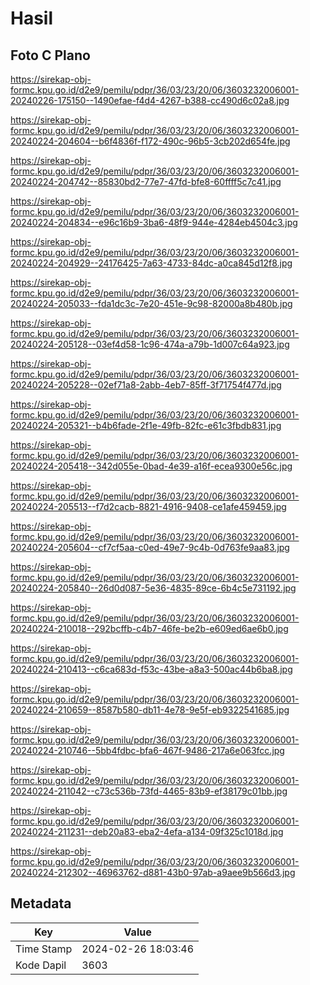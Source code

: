 # Hasil

## Foto C Plano

https://sirekap-obj-formc.kpu.go.id/d2e9/pemilu/pdpr/36/03/23/20/06/3603232006001-20240226-175150--1490efae-f4d4-4267-b388-cc490d6c02a8.jpg

https://sirekap-obj-formc.kpu.go.id/d2e9/pemilu/pdpr/36/03/23/20/06/3603232006001-20240224-204604--b6f4836f-f172-490c-96b5-3cb202d654fe.jpg

https://sirekap-obj-formc.kpu.go.id/d2e9/pemilu/pdpr/36/03/23/20/06/3603232006001-20240224-204742--85830bd2-77e7-47fd-bfe8-60ffff5c7c41.jpg

https://sirekap-obj-formc.kpu.go.id/d2e9/pemilu/pdpr/36/03/23/20/06/3603232006001-20240224-204834--e96c16b9-3ba6-48f9-944e-4284eb4504c3.jpg

https://sirekap-obj-formc.kpu.go.id/d2e9/pemilu/pdpr/36/03/23/20/06/3603232006001-20240224-204929--24176425-7a63-4733-84dc-a0ca845d12f8.jpg

https://sirekap-obj-formc.kpu.go.id/d2e9/pemilu/pdpr/36/03/23/20/06/3603232006001-20240224-205033--fda1dc3c-7e20-451e-9c98-82000a8b480b.jpg

https://sirekap-obj-formc.kpu.go.id/d2e9/pemilu/pdpr/36/03/23/20/06/3603232006001-20240224-205128--03ef4d58-1c96-474a-a79b-1d007c64a923.jpg

https://sirekap-obj-formc.kpu.go.id/d2e9/pemilu/pdpr/36/03/23/20/06/3603232006001-20240224-205228--02ef71a8-2abb-4eb7-85ff-3f71754f477d.jpg

https://sirekap-obj-formc.kpu.go.id/d2e9/pemilu/pdpr/36/03/23/20/06/3603232006001-20240224-205321--b4b6fade-2f1e-49fb-82fc-e61c3fbdb831.jpg

https://sirekap-obj-formc.kpu.go.id/d2e9/pemilu/pdpr/36/03/23/20/06/3603232006001-20240224-205418--342d055e-0bad-4e39-a16f-ecea9300e56c.jpg

https://sirekap-obj-formc.kpu.go.id/d2e9/pemilu/pdpr/36/03/23/20/06/3603232006001-20240224-205513--f7d2cacb-8821-4916-9408-ce1afe459459.jpg

https://sirekap-obj-formc.kpu.go.id/d2e9/pemilu/pdpr/36/03/23/20/06/3603232006001-20240224-205604--cf7cf5aa-c0ed-49e7-9c4b-0d763fe9aa83.jpg

https://sirekap-obj-formc.kpu.go.id/d2e9/pemilu/pdpr/36/03/23/20/06/3603232006001-20240224-205840--26d0d087-5e36-4835-89ce-6b4c5e731192.jpg

https://sirekap-obj-formc.kpu.go.id/d2e9/pemilu/pdpr/36/03/23/20/06/3603232006001-20240224-210018--292bcffb-c4b7-46fe-be2b-e609ed6ae6b0.jpg

https://sirekap-obj-formc.kpu.go.id/d2e9/pemilu/pdpr/36/03/23/20/06/3603232006001-20240224-210413--c6ca683d-f53c-43be-a8a3-500ac44b6ba8.jpg

https://sirekap-obj-formc.kpu.go.id/d2e9/pemilu/pdpr/36/03/23/20/06/3603232006001-20240224-210659--8587b580-db11-4e78-9e5f-eb9322541685.jpg

https://sirekap-obj-formc.kpu.go.id/d2e9/pemilu/pdpr/36/03/23/20/06/3603232006001-20240224-210746--5bb4fdbc-bfa6-467f-9486-217a6e063fcc.jpg

https://sirekap-obj-formc.kpu.go.id/d2e9/pemilu/pdpr/36/03/23/20/06/3603232006001-20240224-211042--c73c536b-73fd-4465-83b9-ef38179c01bb.jpg

https://sirekap-obj-formc.kpu.go.id/d2e9/pemilu/pdpr/36/03/23/20/06/3603232006001-20240224-211231--deb20a83-eba2-4efa-a134-09f325c1018d.jpg

https://sirekap-obj-formc.kpu.go.id/d2e9/pemilu/pdpr/36/03/23/20/06/3603232006001-20240224-212302--46963762-d881-43b0-97ab-a9aee9b566d3.jpg


## Metadata

| Key        | Value               |
| ---------- | ------------------- |
| Time Stamp | 2024-02-26 18:03:46 |
| Kode Dapil | 3603                |



